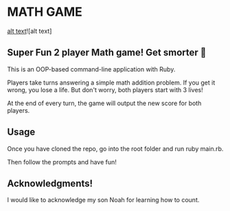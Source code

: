 # MATH GAME

[alt text](image.png)![alt text]

## Super Fun 2 player Math game! Get smorter 🥸

This is an OOP-based command-line application with Ruby.

Players take turns answering a simple math addition problem. If you get it wrong, you lose a life. But don't worry, both players start with 3 lives!

At the end of every turn, the game will output the new score for both players.

## Usage

Once you have cloned the repo, go into the root folder and run ruby main.rb. 

Then follow the prompts and have fun! 

## Acknowledgments!

I would like to acknowledge my son Noah for learning how to count.